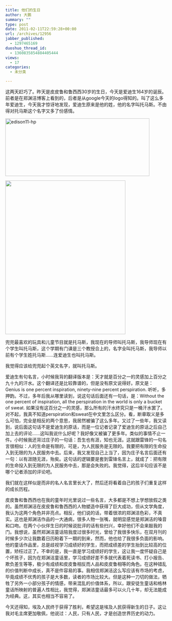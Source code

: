 ```yaml
---
title: 他们的生日
author: 大鹏
summary: ""
type: post
date: 2011-02-11T22:59:28+00:00
url: /archives/12956
jabber_published:
  - 1297465169
duoshuo_thread_id:
  - 1360835854884405444
views:
  - 17
categories:
  - 未分类

---
```

这两天赶巧了。昨天是皮皮鲁和鲁西西30岁的生日，今天是爱迪生164岁的诞辰。前者是在郑渊洁博客上看到的，后者是从google今天的logo得知的。叫了这么多年爱迪生，今天我才惊讶地发现，爱迪生原来是他的姓，他的名字叫托马斯。不由得对托马斯这个名字又多了份感情。

[<img style="display:inline;" title="edison11-hp" alt="edison11-hp" src="http://pengzhaoblog.files.wordpress.com/2011/02/edison11hp_thumb.gif" width="450" height="180" />][1] 

 <img src="http://upload.wikimedia.org/wikipedia/commons/9/9d/Thomas_Edison2.jpg" width="375" height="480" />

兜兜最喜欢的玩具和儿童节目就是托马斯，我现在的导师叫托马斯，我导师现在有个学生叫托马斯，这个学期有门课是三个教授合上的，名字全叫托马斯，我导师以前有个学生姓托马斯……连爱迪生也叫托马斯。

我觉得应该给兜兜起个英文名字，就叫托马斯。

爱迪生有句名言，小时候我背的翻译版本是：天才就是百分之一的灵感加上百分之九十九的汗水。这个翻译还是比较靠谱的，但是没有原文说得好。原文是：Genius is one percent inspiration, ninety-nine percent perspiration. 听听，多押韵。不过，多年后我从哪里读到，说这句话后面还有一句话，是：Without the one percent of inspiration, all the perspiration in the world is only a bucket of sweat. 如果没有这百分之一的灵感，那么所有的汗水终究只是一桶汗水罢了。对不起，我真不知道perspiration和sweat在中文里怎么区分。看，断章取义是多么可怕，完全是相反的两个意思，我居然被骗了这么多年。又过了一些年，我又读到，说后面这句话不是爱迪生的原话，而是一位记者记录了爱迪生的原话之后自己加上去的评论……这叫我说什么好呢？我好像又被骗了更多年。类似的事情不止一件。小时候我还背过庄子的一句话：吾生也有涯，知也无涯。这就跟雷锋的一句名言很相似：人的生命是有限的，可是，为人民服务是无限的。我要把有限的生命投入到无限的为人民服务中去。后来，我又发现自己上当了，因为庄子名言后面还有一句：以有涯随无涯，殆矣。这句话的逻辑要是套到雷锋名言上，就成了：把有限的生命投入到无限的为人民服务中去，那是会失败的。我觉得，这后半句应该不是哪个记者添加的评论吧。

我们就在这样似是而非的名人名言里长大了，然后还将看着自己的孩子们重复这样的成长历程。

皮皮鲁和鲁西西也在我的童年时光里说过一些名言，大多都是不想上学想放假之类的。虽然郑渊洁在皮皮鲁和鲁西西的人物塑造中获得了巨大成功，但从文学角度，我认为这两个角色并非亮点。相反，他们说的话，带着很浓的郑渊洁色彩，不真实。这也是郑渊洁作品的一大通病，很多人物一张嘴，就明显感觉是郑渊洁的嗓音和口吻。在两个小伙伴生日的时候说批评的话有些扫兴，幸好他们不会来敲我的门。我想说，虽然郑渊洁童话陪我度过很多时光，曾给了我很多快乐，在双月刊的时候多少次让我数着日历盼着下一期的到来，然而，他也给了我很多负面的影响。他的童话作品里，总是歧视学习成绩好的学生，而把成绩差的学生抬到比较高的位置，矫枉过正了。不幸的是，我一直是学习成绩好的学生，这让我一度怀疑自己是个坏孩子，因为在郑渊洁童话里，学习成绩好差不多就代表着死读书、打小报告、欺负差生等等，极少有成绩和皮皮鲁相反而人品和皮皮鲁相等的角色。在这种错乱的价值判断中成长，真不是件容易的事。我相信郑渊洁这么写应该有市场的考虑，毕竟成绩不优秀的孩子是大多数，读者的市场比较大。但是这种一刀切的做法，牺牲了另外一小部分孩子的情感，带来混乱的价值体系，所以，跟安徒生童话和格林童话所映射的普遍人性相比，我觉得，郑渊洁童话最多可以火几十年，却无法能成为经典。这，其实也相当不容易了。

今天还得知，埃及人民终于获得了胜利，希望这是埃及人民获得新生的日子。这让我对毛主席更加敬佩，他说过：人民，只有人民，才是创造世界历史的动力。

 [1]: http://pengzhaoblog.files.wordpress.com/2011/02/edison11hp.gif
